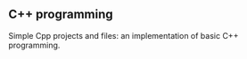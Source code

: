 ## **C++ programming**

Simple Cpp projects and files: an implementation of basic C++ programming.



